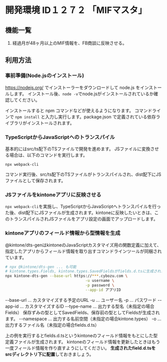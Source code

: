 # 開発環境 ID１２７２ 「MIFマスタ」

## 機能一覧
1. 経過月が48ヶ月以上のMIF情報を、FB商談に反映させる。

## 利用方法
### 事前準備(Node.jsのインストール)
https://nodejs.org/ でインストーラーをダウンロードして node.js をインストールします。
インストール後、``node -v``でnode.jsがインストールされているか確認してください。

インストールすると npm コマンドなどが使えるようになります。
コマンドラインで ``npm install`` と入力し実行します。package.json で定義されている依存ライブラリがインストールされます。

### TypeScriptからJavaScriptへのトランスパイル
基本的にはsrc/ts配下のTSファイルで開発を進めます。
JSファイルに変換させる場合は、以下のコマンドを実行します。
```
npx webpack-cli
```
コマンド実行後、src/ts配下のTSファイルがトランスパイルされ、dist配下にJSファイルとして保存されます。

### JSファイルをkintoneアプリに反映させる
``npx webpack-cli``を実施し、TypeScriptからJavaScriptへトランスパイルを行った後、dist配下にJSファイルが生成されます。kintoneに反映したいときは、このトランスパイルされJSファイルをアプリ設定の画面でアップロードします。

### kintoneアプリのフィールド情報から型情報を生成
@kintone/dts-genはkintoneのJavaScriptカスタマイズ用の関数定義に加えて、指定したアプリからフィールド情報を取り出すコマンドラインツールが同梱されています。
```bash
# npx @kintone/dts-gen ... も可能
# kintone.types.Fields, kintone.types.SavedFieldsがfields.d.tsに生成されます
npx kintone-dts-gen --base-url https://***.cybozu.com \
                                    -u username \
                                    -p password \
                                    --app-id アプリID
```
--base-url ... カスタマイズする予定のURL
-u ... ユーザー名
-p ... パスワード
--app-id ... カスタマイズするID
--type-name ... 出力する型名（未指定の場合Fields）
保存ずみの型としてSavedFields、保存前の型としてFieldsが生成されます。
--namespace ... 出力する名前空間（未指定の場合kintone.types）
-o ... 出力するファイル名（未指定の場合fields.d.ts）

上の例を実行するとfields.d.tsというkintoneのフィールド情報をもとにした型定義ファイルが生成されます。
kintoneのフィールド情報を更新したときはもう一度フィールド情報を作り直すようにしてください。
**生成されたfield.d.tsをsrcディレクトリ下に配置**しておきましょう。